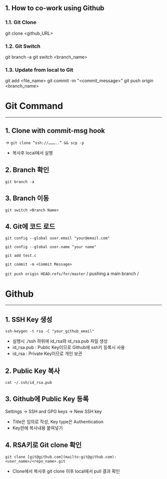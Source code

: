 ## 1. How to co-work using Github
### 1.1. Git Clone
git clone <github_URL>
### 1.2. Git Switch
git branch -a
git switch <branch_name>
### 1.3. Update from local to Git
git add <file_name>
git commit -m "<commit_message>"
git push origin <branch_name>



# Git Command

---

## 1. Clone with commit-msg hook

→ `git clone “ssh://………..” && scp -p`

- 복사후 local에서 실행

## 2. Branch 확인

`git branch -a`

## 3. Branch 이동

`git switch <Branch Name>`

## 4. Git에 코드 로드

`git config --global user.email "your@email.com"`

`git config --global user.name "your name"`

`git add test.c`

`git commit -m <Commit Message>`

`git push origin HEAD:refs/for/master`  / pushing a main branch /

# Github

---

## 1. SSH Key 생성

`ssh-keygen -t rsa -C "your_github_email"`

- 실행시 ./ssh 하위에 id_rsa와 id_rsa.pub 파일 생성
- id_rsa.pub : Public Key이므로 Github에 ssh키 등록시 사용
- id_rsa : Private Key이므로 개인 보관

## 2. Public Key 복사

`cat ~/.ssh/id_rsa.pub`

## 3. Github에 Public Key 등록

Settings → SSH and GPG keys → New SSH key

- Title은 임의로 작성, Key type은 Authentication
- Key란에 복사내용 붙여넣기

## 4. RSA키로 Git clone 확인

`git clone [git@github.com](mailto:git@github.com):<user_name>/<repo_name>.git`

- Clone에서 복사후 git clone 이후 local에서 pull 결과 확인


